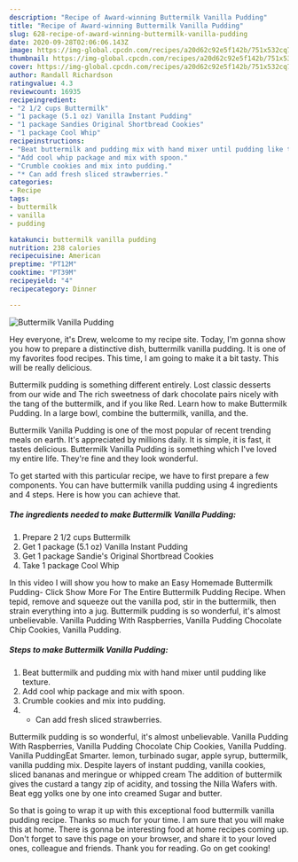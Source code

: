 ```yaml
---
description: "Recipe of Award-winning Buttermilk Vanilla Pudding"
title: "Recipe of Award-winning Buttermilk Vanilla Pudding"
slug: 628-recipe-of-award-winning-buttermilk-vanilla-pudding
date: 2020-09-28T02:06:06.143Z
image: https://img-global.cpcdn.com/recipes/a20d62c92e5f142b/751x532cq70/buttermilk-vanilla-pudding-recipe-main-photo.jpg
thumbnail: https://img-global.cpcdn.com/recipes/a20d62c92e5f142b/751x532cq70/buttermilk-vanilla-pudding-recipe-main-photo.jpg
cover: https://img-global.cpcdn.com/recipes/a20d62c92e5f142b/751x532cq70/buttermilk-vanilla-pudding-recipe-main-photo.jpg
author: Randall Richardson
ratingvalue: 4.3
reviewcount: 16935
recipeingredient:
- "2 1/2 cups Buttermilk"
- "1 package (5.1 oz) Vanilla Instant Pudding"
- "1 package Sandies Original Shortbread Cookies"
- "1 package Cool Whip"
recipeinstructions:
- "Beat buttermilk and pudding mix with hand mixer until pudding like texture."
- "Add cool whip package and mix with spoon."
- "Crumble cookies and mix into pudding."
- "* Can add fresh sliced strawberries."
categories:
- Recipe
tags:
- buttermilk
- vanilla
- pudding

katakunci: buttermilk vanilla pudding 
nutrition: 238 calories
recipecuisine: American
preptime: "PT12M"
cooktime: "PT39M"
recipeyield: "4"
recipecategory: Dinner

---
```



![Buttermilk Vanilla Pudding](https://img-global.cpcdn.com/recipes/a20d62c92e5f142b/751x532cq70/buttermilk-vanilla-pudding-recipe-main-photo.jpg)

Hey everyone, it's Drew, welcome to my recipe site. Today, I'm gonna show you how to prepare a distinctive dish, buttermilk vanilla pudding. It is one of my favorites food recipes. This time, I am going to make it a bit tasty. This will be really delicious.

Buttermilk pudding is something different entirely. Lost classic desserts from our wide and The rich sweetness of dark chocolate pairs nicely with the tang of the buttermilk, and if you like Red. Learn how to make Buttermilk Pudding. In a large bowl, combine the buttermilk, vanilla, and the.

Buttermilk Vanilla Pudding is one of the most popular of recent trending meals on earth. It's appreciated by millions daily. It is simple, it is fast, it tastes delicious. Buttermilk Vanilla Pudding is something which I've loved my entire life. They're fine and they look wonderful.


To get started with this particular recipe, we have to first prepare a few components. You can have buttermilk vanilla pudding using 4 ingredients and 4 steps. Here is how you can achieve that.

<!--inarticleads1-->

##### The ingredients needed to make Buttermilk Vanilla Pudding:

1. Prepare 2 1/2 cups Buttermilk
1. Get 1 package (5.1 oz) Vanilla Instant Pudding
1. Get 1 package Sandie&#39;s Original Shortbread Cookies
1. Take 1 package Cool Whip


In this video I will show you how to make an Easy Homemade Buttermilk Pudding- Click Show More For The Entire Buttermilk Pudding Recipe. When tepid, remove and squeeze out the vanilla pod, stir in the buttermilk, then strain everything into a jug. Buttermilk pudding is so wonderful, it&#39;s almost unbelievable. Vanilla Pudding With Raspberries, Vanilla Pudding Chocolate Chip Cookies, Vanilla Pudding. 

<!--inarticleads2-->

##### Steps to make Buttermilk Vanilla Pudding:

1. Beat buttermilk and pudding mix with hand mixer until pudding like texture.
1. Add cool whip package and mix with spoon.
1. Crumble cookies and mix into pudding.
1. * Can add fresh sliced strawberries.


Buttermilk pudding is so wonderful, it&#39;s almost unbelievable. Vanilla Pudding With Raspberries, Vanilla Pudding Chocolate Chip Cookies, Vanilla Pudding. Vanilla PuddingEat Smarter. lemon, turbinado sugar, apple syrup, buttermilk, vanilla pudding mix. Despite layers of instant pudding, vanilla cookies, sliced bananas and meringue or whipped cream The addition of buttermilk gives the custard a tangy zip of acidity, and tossing the Nilla Wafers with. Beat egg yolks one by one into creamed Sugar and butter. 

So that is going to wrap it up with this exceptional food buttermilk vanilla pudding recipe. Thanks so much for your time. I am sure that you will make this at home. There is gonna be interesting food at home recipes coming up. Don't forget to save this page on your browser, and share it to your loved ones, colleague and friends. Thank you for reading. Go on get cooking!

